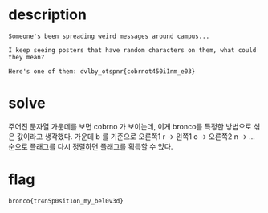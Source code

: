 # description

```
Someone's been spreading weird messages around campus...

I keep seeing posters that have random characters on them, what could they mean?

Here's one of them: dvlby_otspnr{cobrnot450i1nm_e03}
```

# solve
주어진 문자열 가운데를 보면 cobrno 가 보이는데, 이게 bronco를 특정한 방법으로 섞은 값이라고 생각했다. 
가운데 b 를 기준으로 오른쪽1 r -> 왼쪽1  o -> 오른쪽2 n -> ... 순으로 플래그를 다시 정렬하면 플래그를 획득할 수 있다. 

# flag
```
bronco{tr4n5p0sit1on_my_bel0v3d}
```




